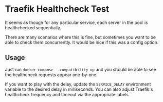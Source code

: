 # Traefik Healthcheck Test

It seems as though for any particular service, each server in the pool is healthchecked sequentially.

There are many scenarios where this is fine, but sometimes you want to be able to check them concurrently. It would be nice if this was a config option.

## Usage

Just run `docker-compose --compatibility up` and you should be able to see the healthcheck requests appear one-by-one.

If you want to play with the delay, update the `SERVICE_DELAY` environment variable to the desired delay in milliseconds. You can also adjust Traefik's healthcheck frequency and timeout via the appropriate labels.